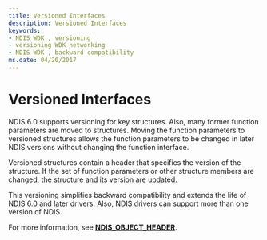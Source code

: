 ```yaml
---
title: Versioned Interfaces
description: Versioned Interfaces
keywords:
- NDIS WDK , versioning
- versioning WDK networking
- NDIS WDK , backward compatibility
ms.date: 04/20/2017
---
```


# Versioned Interfaces





NDIS 6.0 supports versioning for key structures. Also, many former function parameters are moved to structures. Moving the function parameters to versioned structures allows the function parameters to be changed in later NDIS versions without changing the function interface.

Versioned structures contain a header that specifies the version of the structure. If the set of function parameters or other structure members are changed, the structure and its version are updated.

This versioning simplifies backward compatibility and extends the life of NDIS 6.0 and later drivers. Also, NDIS drivers can support more than one version of NDIS.

For more information, see [**NDIS\_OBJECT\_HEADER**](/windows-hardware/drivers/ddi/objectheader/ns-objectheader-ndis_object_header).

 


